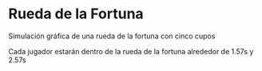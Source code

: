 # Rueda de la Fortuna
Simulación gráfica de una rueda de la fortuna con cinco cupos

Cada jugador estarán dentro de la rueda de la fortuna alrededor de 1.57s y 2.57s
